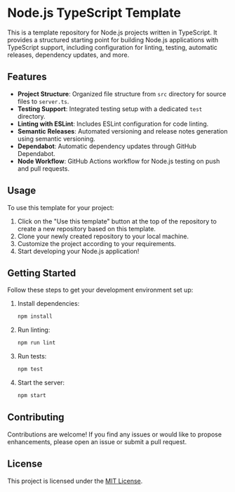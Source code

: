 # Node.js TypeScript Template

This is a template repository for Node.js projects written in TypeScript. It provides a structured starting point for building Node.js applications with TypeScript support, including configuration for linting, testing, automatic releases, dependency updates, and more.

## Features

-   **Project Structure**: Organized file structure from `src` directory for source files to `server.ts`.
-   **Testing Support**: Integrated testing setup with a dedicated `test` directory.
-   **Linting with ESLint**: Includes ESLint configuration for code linting.
-   **Semantic Releases**: Automated versioning and release notes generation using semantic versioning.
-   **Dependabot**: Automatic dependency updates through GitHub Dependabot.
-   **Node Workflow**: GitHub Actions workflow for Node.js testing on push and pull requests.

## Usage

To use this template for your project:

1. Click on the "Use this template" button at the top of the repository to create a new repository based on this template.
2. Clone your newly created repository to your local machine.
3. Customize the project according to your requirements.
4. Start developing your Node.js application!

## Getting Started

Follow these steps to get your development environment set up:

1. Install dependencies:

    ```bash
    npm install
    ```

2. Run linting:

    ```bash
    npm run lint
    ```

3. Run tests:

    ```bash
    npm test
    ```

4. Start the server:
    ```bash
    npm start
    ```

## Contributing

Contributions are welcome! If you find any issues or would like to propose enhancements, please open an issue or submit a pull request.

## License

This project is licensed under the [MIT License](LICENSE).
